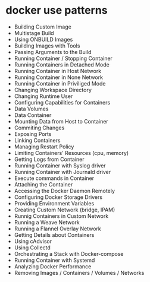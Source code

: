 # docker use patterns

- Building Custom Image
- Multistage Build
- Using ONBUILD Images
- Building Images with Tools
- Passing Arguments to the Build
- Running Container / Stopping Container
- Running Containers in Detached Mode 
- Running Container in Host Network
- Running Container in None Network
- Running Container in Priviliged Mode
- Changing Workspace Directory
- Changing Runtime User
- Configuring Capabilities for Containers
- Data Volumes
- Data Container
- Mounting Data from Host to Container
- Commiting Changes
- Exposing Ports
- Linking Containers
- Managing Restart Policy
- Limiting Containers' Resources (cpu, memory)
- Getting Logs from Container
- Running Container with Syslog driver
- Running Container with Journald driver
- Execute commands in Container
- Attaching the Container
- Accessing the Docker Daemon Remotely
- Configuring Docker Storage Drivers
- Providing Environment Variables
- Creating Custom Network (bridge, IPAM)
- Runnig Containers in Custom Network
- Running a Weave Network
- Running a Flannel Overlay Network
- Getting Details about Containers
- Using cAdvisor
- Using Collectd
- Orchestrating a Stack with Docker-compose
- Running Container with Systemd
- Analyzing Docker Performance
- Removing Images / Containers / Volumes / Networks
